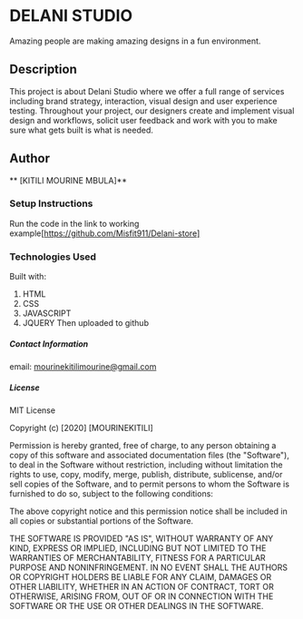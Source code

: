 
# DELANI STUDIO

Amazing people are making amazing designs in a fun environment.


## Description
This project is about Delani Studio where we offer a full range of services including brand strategy, interaction, visual design and user experience testing. Throughout your project, our designers create and implement visual design and workflows, solicit user feedback and work with you to make sure what gets built is what is needed.


 ## Author
 ** [KITILI MOURINE MBULA]**

 ### Setup Instructions

Run the code in the link to working example[https://github.com/Misfit911/Delani-store]
### Technologies Used

Built with:
1. HTML
2. CSS
3. JAVASCRIPT
4. JQUERY
Then uploaded to github

##### Contact Information

email: mourinekitilimourine@gmail.com

##### License
 
MIT License

Copyright (c) [2020] [MOURINEKITILI]

Permission is hereby granted, free of charge, to any person obtaining a copy
of this software and associated documentation files (the "Software"), to deal
in the Software without restriction, including without limitation the rights
to use, copy, modify, merge, publish, distribute, sublicense, and/or sell
copies of the Software, and to permit persons to whom the Software is
furnished to do so, subject to the following conditions:

The above copyright notice and this permission notice shall be included in all
copies or substantial portions of the Software.

THE SOFTWARE IS PROVIDED "AS IS", WITHOUT WARRANTY OF ANY KIND, EXPRESS OR
IMPLIED, INCLUDING BUT NOT LIMITED TO THE WARRANTIES OF MERCHANTABILITY,
FITNESS FOR A PARTICULAR PURPOSE AND NONINFRINGEMENT. IN NO EVENT SHALL THE
AUTHORS OR COPYRIGHT HOLDERS BE LIABLE FOR ANY CLAIM, DAMAGES OR OTHER
LIABILITY, WHETHER IN AN ACTION OF CONTRACT, TORT OR OTHERWISE, ARISING FROM,
OUT OF OR IN CONNECTION WITH THE SOFTWARE OR THE USE OR OTHER DEALINGS IN THE
SOFTWARE.